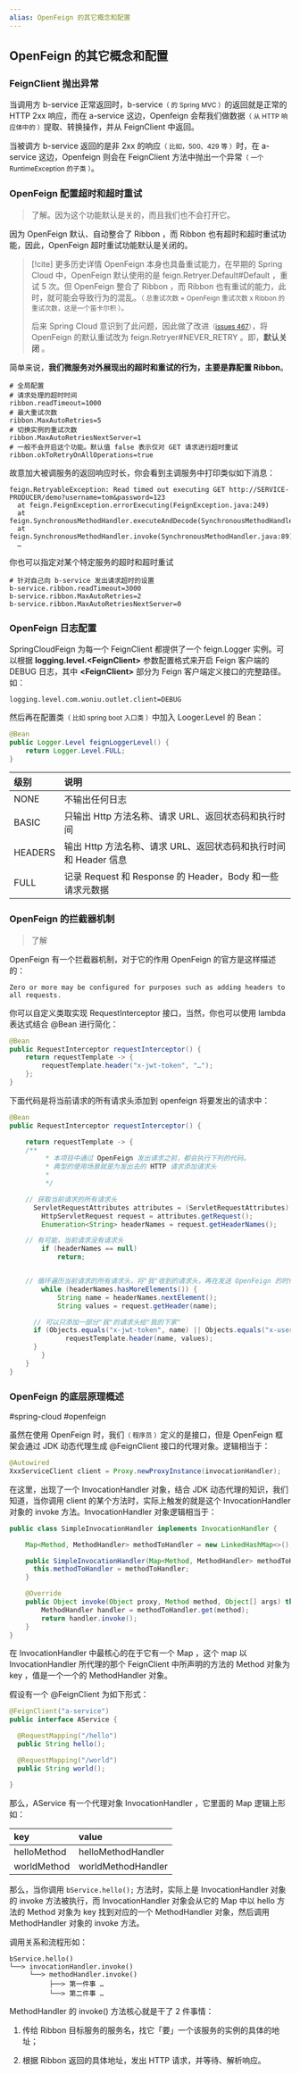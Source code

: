 ```yaml
---
alias: OpenFeign 的其它概念和配置
---
```


## OpenFeign 的其它概念和配置

### FeignClient 抛出异常

当调用方 b-service 正常返回时，b-service<small>（ 的 Spring MVC ）</small>的返回就是正常的 HTTP 2xx 响应，而在 a-service 这边，Openfeign 会帮我们做数据<small>（ 从 HTTP 响应体中的 ）</small>提取、转换操作，并从 FeignClient 中返回。

当被调方 b-service 返回的是非 2xx 的响应<small>（ 比如，500、429 等 ）</small>时，在 a-service 这边，Openfeign 则会在 FeignClient 方法中抛出一个异常<small>（ 一个 RuntimeException 的子类 ）</small>。

### OpenFeign 配置超时和超时重试

> 了解。因为这个功能默认是关的，而且我们也不会打开它。

因为 OpenFeign 默认、自动整合了 Ribbon ，而 Ribbon 也有超时和超时重试功能，因此，OpenFeign 超时重试功能默认是关闭的。

> [!cite] 更多历史详情
> OpenFeign 本身也具备重试能力，在早期的 Spring Cloud 中，OpenFeign 默认使用的是 feign.Retryer.Default#Default ，重试 5 次。但 OpenFeign 整合了 Ribbon ，而 Ribbon 也有重试的能力，此时，就可能会导致行为的混乱。<small>（ 总重试次数 = OpenFeign 重试次数 x Ribbon 的重试次数，这是一个笛卡尔积 ）。</small>
> 
> 后来 Spring Cloud 意识到了此问题，因此做了改进<small>（[issues 467](https://github.com/spring-cloud/spring-cloud-netflix/issues/467)）</small>，将 OpenFeign 的默认重试改为 feign.Retryer#NEVER_RETRY 。即，**默认关闭** 。

简单来说，**我们微服务对外展现出的超时和重试的行为，主要是靠配置 Ribbon**。

``` properties
# 全局配置
# 请求处理的超时时间
ribbon.readTimeout=1000
# 最大重试次数
ribbon.MaxAutoRetries=5
# 切换实例的重试次数
ribbon.MaxAutoRetriesNextServer=1
# 一般不会开启这个功能。默认值 false 表示仅对 GET 请求进行超时重试
ribbon.okToRetryOnAllOperations=true
```

故意加大被调服务的返回响应时长，你会看到主调服务中打印类似如下消息：

``` txt:no-line-numbers
feign.RetryableException: Read timed out executing GET http://SERVICE-PRODUCER/demo?username=tom&password=123
  at feign.FeignException.errorExecuting(FeignException.java:249)
  at feign.SynchronousMethodHandler.executeAndDecode(SynchronousMethodHandler.java:129)
  at feign.SynchronousMethodHandler.invoke(SynchronousMethodHandler.java:89)
  …
```

你也可以指定对某个特定服务的超时和超时重试

``` properties
# 针对自己向 b-service 发出请求超时的设置
b-service.ribbon.readTimeout=3000
b-service.ribbon.MaxAutoRetries=2
b-service.ribbon.MaxAutoRetriesNextServer=0
```

### OpenFeign 日志配置

SpringCloudFeign 为每一个 FeignClient 都提供了一个 feign.Logger 实例。可以根据 **logging.level.\<FeignClient>** 参数配置格式来开启 Feign 客户端的 DEBUG 日志，其中 **\<FeignClient>** 部分为 Feign 客户端定义接口的完整路径。如：

``` properties
logging.level.com.woniu.outlet.client=DEBUG
```


然后再在配置类<small>（ 比如 spring boot 入口类 ）</small>中加入 Looger.Level 的 Bean：

```java
@Bean
public Logger.Level feignLoggerLevel() {
    return Logger.Level.FULL;
}
```

| 级别  | 说明 |
| :- | :- |
| NONE    | 不输出任何日志 |
| BASIC    | 只输出 Http 方法名称、请求 URL、返回状态码和执行时间 |
| HEADERS  | 输出 Http 方法名称、请求 URL、返回状态码和执行时间 和 Header 信息 |
| FULL    | 记录 Request 和 Response 的 Header，Body 和一些请求元数据 |

### OpenFeign 的拦截器机制

> 了解

OpenFeign 有一个拦截器机制，对于它的作用 OpenFeign 的官方是这样描述的：

``` txt:no-line-numbers
Zero or more may be configured for purposes such as adding headers to all requests.
```

你可以自定义类取实现 RequestInterceptor 接口，当然，你也可以使用 lambda 表达式结合 @Bean 进行简化：

```java
@Bean
public RequestInterceptor requestInterceptor() {
    return requestTemplate -> {
        requestTemplate.header("x-jwt-token", "…");
    };
}
```

下面代码是将当前请求的所有请求头添加到 openfeign 将要发出的请求中：

```java
@Bean
public RequestInterceptor requestInterceptor() {

    return requestTemplate -> {
    /**  
         * 本项目中通过 OpenFeign 发出请求之前，都会执行下列的代码。 
         * 典型的使用场景就是为发出去的 HTTP 请求添加请求头 
         *
         */

    // 获取当前请求的所有请求头
      ServletRequestAttributes attributes = (ServletRequestAttributes) RequestContextHolder.getRequestAttributes();
        HttpServletRequest request = attributes.getRequest();
        Enumeration<String> headerNames = request.getHeaderNames();

    // 有可能，当前请求没有请求头
        if (headerNames == null) 
            return;


    // 循环遍历当前请求的所有请求头，将"我"收到的请求头，再在发送 OpenFeign 的时候发给我的"下家"
        while (headerNames.hasMoreElements()) {
            String name = headerNames.nextElement();
            String values = request.getHeader(name);

      // 可以只添加一部分"我"的请求头给"我的下家"
      if (Objects.equals("x-jwt-token", name) || Objects.equals("x-username", name)) {
              requestTemplate.header(name, values);
      }
        }
    }
}
```

### OpenFeign 的底层原理概述

#spring-cloud #openfeign 

虽然在使用 OpenFeign 时，我们<small>（ 程序员 ）</small>定义的是接口，但是 OpenFeign 框架会通过 JDK 动态代理生成 @FeignClient 接口的代理对象。逻辑相当于：

```java
@Autowired
XxxServiceClient client = Proxy.newProxyInstance(invocationHandler);
```

在这里，出现了一个 InvocationHandler 对象，结合 JDK 动态代理的知识，我们知道，当你调用 client 的某个方法时，实际上触发的就是这个 InvocationHandler 对象的 invoke 方法。InvocationHandler 对象逻辑相当于：

```java
public class SimpleInvocationHandler implements InvocationHandler {

    Map<Method, MethodHandler> methodToHandler = new LinkedHashMap<>();

    public SimpleInvocationHandler(Map<Method, MethodHandler> methodToHandler) {
      this.methodToHandler = methodToHandler;
    }

    @Override
    public Object invoke(Object proxy, Method method, Object[] args) throws Throwable {
        MethodHandler handler = methodToHandler.get(method);                              
        return handler.invoke();
    }
}
```

在 InvocationHandler 中最核心的在于它有一个 Map ，这个 map 以 InvocationHandler 所代理的那个 FeignClient 中所声明的方法的 Method 对象为 key ，值是一个一个的 MethodHandler 对象。

假设有一个 @FeignClient 为如下形式：

```java
@FeignClient("a-service")
public interface AService {

  @RequestMapping("/hello")
  public String hello();

  @RequestMapping("/world")
  public String world();

}
```

那么，AService 有一个代理对象 InvocationHandler ，它里面的 Map 逻辑上形如：

| key | value |
| :- | :- |
| helloMethod | helloMethodHandler |
| worldMethod | worldMethodHandler |

那么，当你调用 `bService.hello();` 方法时，实际上是 InvocationHandler 对象的 invoke 方法被执行，而 InvocationHandler 对象会从它的 Map 中以 hello 方法的 Method 对象为 key 找到对应的一个 MethodHandler 对象，然后调用 MethodHandler 对象的 invoke 方法。

调用关系和流程形如：

``` txt:no-line-numbers
bService.hello()
└──> invocationHandler.invoke()
     └──> methodHandler.invoke()
          ├──> 第一件事 …
          └──> 第二件事 …
```

MethodHandler 的 invoke() 方法核心就是干了 2 件事情：

1. 传给 Ribbon 目标服务的服务名，找它「要」一个该服务的实例的具体的地址；

2. 根据 Ribbon 返回的具体地址，发出 HTTP 请求，并等待、解析响应。



